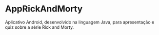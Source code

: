 # AppRickAndMorty
Aplicativo Android, desenvolvido na linguagem Java, para apresentação e quiz sobre a série Rick and Morty.
